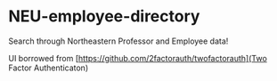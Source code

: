 # NEU-employee-directory
Search through Northeastern Professor and Employee data!

UI borrowed from [https://github.com/2factorauth/twofactorauth](Two Factor Authenticaton)
